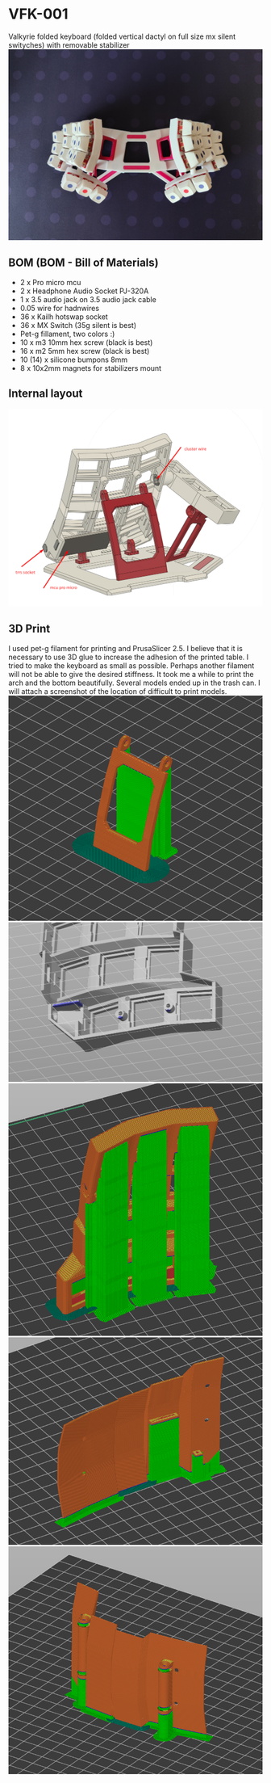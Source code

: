 # VFK-001
Valkyrie folded keyboard (folded vertical dactyl on full size mx silent swityches) with removable stabilizer
![VFK-001 top view](images/vfk-001_top_view.jpg)

## BOM (BOM - Bill of Materials)
- 2 x Pro micro mcu
- 2 x Headphone Audio Socket PJ-320A
- 1 x 3.5 audio jack on 3.5 audio jack cable 
- 0.05 wire for hadnwires
- 36 x Kailh hotswap socket 
- 36 x MX Switch (35g silent is best)
- Pet-g fillament, two colors :)
- 10 x m3 10mm hex screw (black is best)
- 16 x m2 5mm hex screw (black is best)
- 10 (14) x silicone bumpons 8mm 
- 8 x 10x2mm magnets for stabilizers mount

## Internal layout
![Internal layout](images/vfk-001_inside.png)

## 3D Print
I used pet-g filament for printing and PrusaSlicer 2.5. I believe that it is necessary to use 3D glue to increase the adhesion of the printed table. I tried to make the keyboard as small as possible. Perhaps another filament will not be able to give the desired stiffness. It took me a while to print the arch and the bottom beautifully. Several models ended up in the trash can. I will attach a screenshot of the location of difficult to print models.
![Print front support](images/print_front_sup.png)
![Print arca custom support](images/print_arca_cust_sup.png)
![Print arca](images/print_arca_sup.png)
![Print bottom 1](images/print_bottom_ins.png)
![Print bottom 2](images/pritn_bottom_out.png)

